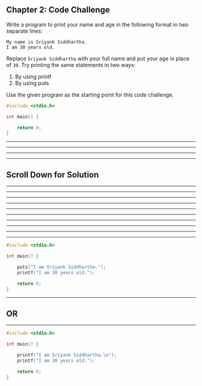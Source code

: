 ## Chapter 2: Code Challenge    

Write a program to print your name and age in the following format in two separate lines: 
```
My name is Sriyank Siddhartha.
I am 30 years old.
``` 
Replace `Sriyank Siddhartha` with your full name and put your age in place of `30`. Try printing the same statements in two ways:
1. By using printf 
2. By using puts 

Use the given program as the starting point for this code challenge. 
  
```C
#include <stdio.h>

int main() {

    return 0;
}
```

----
----
----
----
## Scroll Down for Solution 
----
----
----
----
----
----
----
----
----
----
```C
#include <stdio.h>

int main() {

    puts("I am Sriyank Siddhartha.");
    printf("I am 30 years old.");

    return 0;
}
```
---- 
## OR 
----
  
```C
#include <stdio.h>

int main() {

    printf("I am Sriyank Siddhartha.\n");
    printf("I am 30 years old."); 

    return 0;
} 

```
